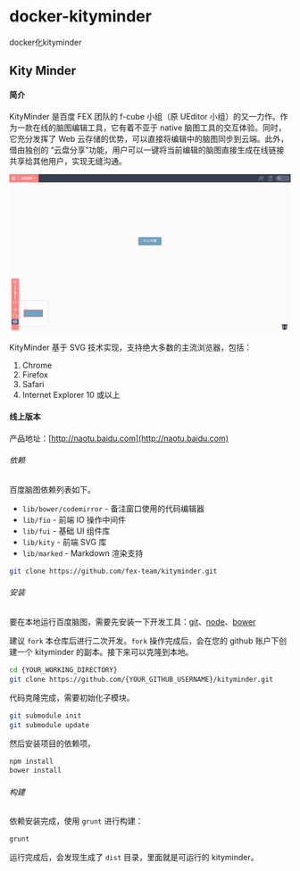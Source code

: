 # docker-kityminder

docker化kityminder

## Kity Minder

#### 简介

KityMinder 是百度 FEX 团队的 f-cube 小组（原 UEditor 小组）的又一力作。作为一款在线的脑图编辑工具，它有着不亚于 native 脑图工具的交互体验。同时，它充分发挥了 Web 云存储的优势，可以直接将编辑中的脑图同步到云端。此外，借由独创的 “云盘分享”功能，用户可以一键将当前编辑的脑图直接生成在线链接共享给其他用户，实现无缝沟通。

![KityMinder](snap.png "KityMinder 界面")

KityMinder 基于 SVG 技术实现，支持绝大多数的主流浏览器，包括：

1. Chrome
2. Firefox
3. Safari
4. Internet Explorer 10 或以上

#### 线上版本

产品地址：[http://naotu.baidu.com](http://naotu.baidu.com)

###### 依赖

百度脑图依赖列表如下。

* `lib/bower/codemirror` - 备注窗口使用的代码编辑器
* `lib/fio` - 前端 IO 操作中间件
* `lib/fui` - 基础 UI 组件库
* `lib/kity` - 前端 SVG 库
* `lib/marked` - Markdown 渲染支持

```bash
git clone https://github.com/fex-team/kityminder.git
```

###### 安装

要在本地运行百度脑图，需要先安装一下开发工具：[git](http://git-scm.com)、[node](http://nodejs.org/)、[bower](http://bower.io/)

建议 `fork` 本仓库后进行二次开发。`fork` 操作完成后，会在您的 github 账户下创建一个 kityminder 的副本。接下来可以克隆到本地。

```bash
cd {YOUR_WORKING_DIRECTORY}
git clone https://github.com/{YOUR_GITHUB_USERNAME}/kityminder.git
```

代码克隆完成，需要初始化子模块。

```bash
git submodule init
git submodule update
```

然后安装项目的依赖项。

```bash
npm install
bower install
```

###### 构建

依赖安装完成，使用 `grunt` 进行构建：

```bash
grunt
```

运行完成后，会发现生成了 `dist` 目录，里面就是可运行的 kityminder。
